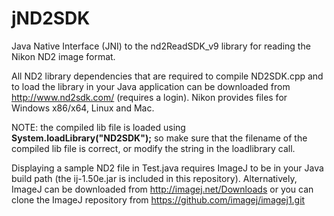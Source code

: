 # jND2SDK
Java Native Interface (JNI) to the nd2ReadSDK_v9 library for reading the Nikon ND2 image format.

All ND2 library dependencies that are required to compile ND2SDK.cpp and to load the library in your Java application can be downloaded from http://www.nd2sdk.com/ (requires a login). Nikon provides files for Windows x86/x64, Linux and Mac.

NOTE: the compiled lib file is loaded using **System.loadLibrary("ND2SDK");** so make sure that the filename of the compiled lib file is correct, or modify the string in the loadlibrary call.

Displaying a sample ND2 file in Test.java requires ImageJ to be in your Java build path (the ij-1.50e.jar is included in this repository). Alternatively, ImageJ can be downloaded from http://imagej.net/Downloads or you can clone the ImageJ repository from https://github.com/imagej/imagej1.git
